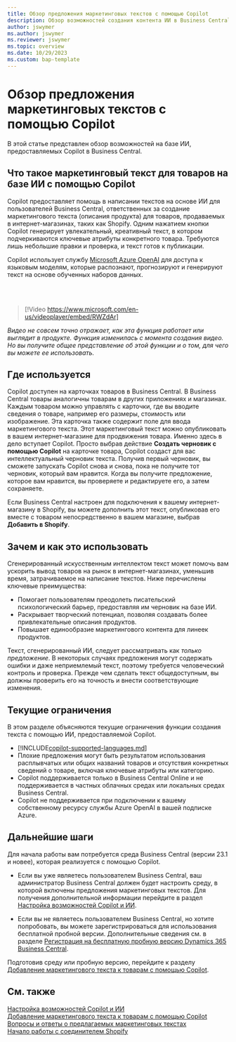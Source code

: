 ```yaml
---
title: Обзор предложения маркетинговых текстов с помощью Copilot
description: Обзор возможностей создания контента ИИ в Business Central.
author: jswymer
ms.author: jswymer
ms.reviewer: jswymer
ms.topic: overview
ms.date: 10/29/2023
ms.custom: bap-template
---
```

# Обзор предложения маркетинговых текстов с помощью Copilot

<!--[!INCLUDE[ai-preview](includes/ai-preview.md)]-->

В этой статье представлен обзор возможностей на базе ИИ, предоставляемых Copilot в Business Central.

## Что такое маркетинговый текст для товаров на базе ИИ с помощью Copilot

Copilot предоставляет помощь в написании текстов на основе ИИ для пользователей Business Central, ответственных за создание маркетингового текста (описания продукта) для товаров, продаваемых в интернет-магазинах, таких как Shopify. Одним нажатием кнопки Copilot генерирует увлекательный, креативный текст, в котором подчеркиваются ключевые атрибуты конкретного товара. Требуются лишь небольшие правки и проверка, и текст готов к публикации.

Copilot использует службу [Microsoft Azure OpenAI](/azure/cognitive-services/openai/overview) для доступа к языковым моделям, которые распознают, прогнозируют и генерируют текст на основе обученных наборов данных.

<br><br>  

> [!Video https://www.microsoft.com/en-us/videoplayer/embed/RWZdAr]

*Видео не совсем точно отражает, как эта функция работает или выглядит в продукте. Функция изменилась с момента создания видео. Но вы получите общее представление об этой функции и о том, для чего вы можете ее использовать.*
  
## Где используется

Copilot доступен на карточках товаров в Business Central. В Business Central товары аналогичны товарам в других приложениях и магазинах. Каждым товаром можно управлять с карточки, где вы вводите сведения о товаре, например его размеры, стоимость или изображение. Эта карточка также содержит поле для ввода маркетингового текста. Этот маркетинговый текст можно опубликовать в вашем интернет-магазине для продвижения товара. Именно здесь в дело вступает Copilot. Просто выбрав действие **Создать черновик с помощью Copilot** на карточке товара, Copilot создаст для вас интеллектуальный черновик текста. Получив первый черновик, вы сможете запускать Copilot снова и снова, пока не получите тот черновик, который вам нравится. Когда вы получите предложение, которое вам нравится, вы проверяете и редактируете его, а затем сохраняете.

Если Business Central настроен для подключения к вашему интернет-магазину в Shopify, вы можете дополнить этот текст, опубликовав его вместе с товаром непосредственно в вашем магазине, выбрав **Добавить в Shopify**.

## Зачем и как это использовать

Сгенерированный искусственным интеллектом текст может помочь вам ускорить вывод товаров на рынок в интернет-магазинах, уменьшив время, затрачиваемое на написание текстов. Ниже перечислены ключевые преимущества:

- Помогает пользователям преодолеть писательский психологический барьер, предоставляя им черновик на базе ИИ.
- Раскрывает творческий потенциал, позволяя создавать более привлекательные описания продуктов.
- Повышает единообразие маркетингового контента для линеек продуктов.

Текст, сгенерированный ИИ, следует рассматривать как *только предложение*. В некоторых случаях предложения могут содержать ошибки и даже неприемлемый текст, поэтому требуется человеческий контроль и проверка. Прежде чем сделать текст общедоступным, вы должны проверить его на точность и внести соответствующие изменения.

## Текущие ограничения

В этом разделе объясняются текущие ограничения функции создания текста с помощью ИИ, предоставляемой Copilot.

- [!INCLUDE[copilot-supported-languages.md](includes/copilot-supported-languages.md)]
- Плохие предложения могут быть результатом использования расплывчатых или общих названий товаров и отсутствия конкретных сведений о товаре, включая ключевые атрибуты или категорию.
- Copilot поддерживается только в Business Central Online и не поддерживается в частных облачных средах или локальных средах Business Central.
- Copilot не поддерживается при подключении к вашему собственному ресурсу службы Azure OpenAI в вашей подписке Azure.

<!-- Partner extensibility of the AI capability by using AL code isn't supported.-->

## Дальнейшие шаги

Для начала работы вам потребуется среда Business Central (версии 23.1 и новее), которая реализуется с помощью Copilot.

- Если вы уже являетесь пользователем Business Central, ваш администратор Business Central должен будет настроить среду, в которой включены предложения маркетинговых текстов. Для получения дополнительной информации перейдите в раздел [Настройка возможностей Copilot и ИИ](enable-ai.md).

- Если вы не являетесь пользователем Business Central, но хотите попробовать, вы можете зарегистрироваться для использования бесплатной пробной версии. Дополнительные сведения см. в разделе [Регистрация на бесплатную пробную версию Dynamics 365 Business Central](trial-signup.md).

Подготовив среду или пробную версию, перейдите к разделу [Добавление маркетингового текста к товарам с помощью Copilot](item-marketing-text.md).  

## См. также

[Настройка возможностей Copilot и ИИ](enable-ai.md)  
[Добавление маркетингового текста к товарам с помощью Copilot](item-marketing-text.md)  
[Вопросы и ответы о предлагаемых маркетинговых текстах](faqs-marketing-text.md)  
[Начало работы с соединителем Shopify](shopify/get-started.md)  
